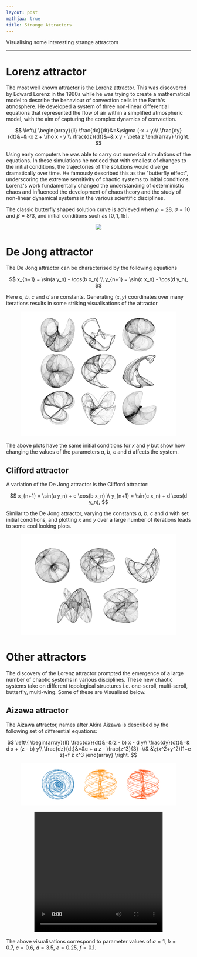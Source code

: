 ```yaml
---
layout: post
mathjax: true
title: Strange Attractors
---
```


Visualising some interesting strange attractors

---

# Lorenz attractor

The most well known attractor is the Lorenz attractor. This was discovered by
Edward Lorenz in the 1960s while he was trying to create a mathematical model
to describe the behaviour of convection cells in the Earth's atmosphere. He
developed a system of three non-linear differential equations that represented
the flow of air within a simplified atmospheric model, with the aim of capturing
the complex dynamics of convection.

$$
\left\{
  \begin{array}{ll}
    \frac{dx}{dt}&=&\sigma (-x + y)\\
    \frac{dy}{dt}&=& -x z + \rho x - y \\
    \frac{dz}{dt}&=& x y - \beta z
  \end{array}
\right.
$$

Using early computers he was able to carry out numerical simulations of the
equations. In these simulations he noticed that with smallest of changes to the
initial conditions, the trajectories of the solutions would diverge dramatically
over time. He famously described this as the "butterfly effect", underscoring
the extreme sensitivity of chaotic systems to initial conditions. Lorenz's work
fundamentally changed the understanding of deterministic chaos and influenced
the development of chaos theory and the study of non-linear dynamical systems in
the various scientific disciplines.

The classic butterfly shaped solution curve is achieved when $\rho = 28, \ \sigma
= 10$ and $\beta = 8/3$, and initial conditions such as $[0, 1, 15]$.

<center>
  <figure> 
    <img src="https://raw.githubusercontent.com/aymenhafeez/aymenhafeez.github.io/master/images/lorenz-anim.gif" /> 
  </figure>
</center>

# De Jong attractor

The De Jong attractor can be characterised by the following equations

$$
x_{n+1} = \sin(a y_n) - \cos(b x_n) \\
y_{n+1} = \sin(c x_n) - \cos(d y_n),
$$

Here $a,\ b,\ c$ and $d$ are constants. Generating $(x,y)$ coordinates over
many iterations results in some striking visualisations of the attractor

<!-- <center> -->
<!--   <figure>  -->
<!--     <img src="https://raw.githubusercontent.com/aymenhafeez/aymenhafeez.github.io/master/images/De_Jong_Attractors.png" width="800" height="640"/>  -->
<!--   </figure> -->
<!-- </center> -->
<!---->
<!---->

<center>
  <figure> 
    <img src="https://raw.githubusercontent.com/aymenhafeez/aymenhafeez.github.io/master/images/De_Jong_Attractors.png" /> 
  </figure>
</center>

The above plots have the same initial conditions for $x$ and $y$ but show how
changing the values of the parameters $a,\ b,\ c$ and $d$ affects the system.

## Clifford attractor

A variation of the De Jong attractor is the Clifford attractor:

$$
x_{n+1} = \sin(a y_n) + c \cos(b x_n) \\
y_{n+1} = \sin(c x_n) + d \cos(d y_n),
$$

Similar to the De Jong attractor, varying the constants $a,\ b,\ c$ and $d$ with
set initial conditions, and plotting $x$ and $y$ over a large number of
iterations leads to some cool looking plots.

<center>
  <figure> 
    <img src="https://raw.githubusercontent.com/aymenhafeez/aymenhafeez.github.io/master/images/clifford_attractor.png" /> 
  </figure>
</center>

<!-- ## Svensson attractor -->
<!---->
<!-- Another similar attractor is the Svensson attractor: -->
<!---->
<!-- $$ -->
<!-- x_{n+1} = d \sin(a x_n) - \sin(b y_n) \\ -->
<!-- y_{n+1} = c \cos(a x_n) + \cos(b y_n), -->
<!-- $$ -->
<!---->
<!-- A plot with some example parameter values, again plotted over many iterations -->
<!-- can be seen below. -->
<!---->
<!-- <center> -->
<!--   <figure>  -->
<!--     <img src="https://raw.githubusercontent.com/aymenhafeez/aymenhafeez.github.io/master/images/svensson_attractor.png" width="200" height="100" />  -->
<!--   </figure> -->
<!-- </center> -->
<!---->
<!---->

# Other attractors

The discovery of the Lorenz attractor prompted the emergence of a large number
of chaotic systems in various disciplines. These new chaotic systems take on
different topological structures i.e. one-scroll, multi-scroll, butterfly,
multi-wing. Some of these are Visualised below.

## Aizawa attractor

The Aizawa attractor, names after Akira Aizawa is described by the following set
of differential equations:

$$
\left\{
  \begin{array}{ll}
    \frac{dx}{dt}&=&(z - b)  x - d  y\\
    \frac{dy}{dt}&=& d  x + (z - b)  y\\
    \frac{dz}{dt}&=&c + a z - \frac{z^3}{3} -\\&  &\;(x^2+y^2)(1+e z)+f z x^3
  \end{array}
\right.
$$

<center>
  <figure> 
    <img src="https://raw.githubusercontent.com/aymenhafeez/aymenhafeez.github.io/master/images/aizawa_2d.png" /> 
  </figure>
</center>

<center>
  <video width="350" height="327" controls>
    <source src="https://raw.githubusercontent.com/aymenhafeez/aymenhafeez.github.io/master/images/aizawa.mp4"" type="video/mp4">
    Your browser does not support the video tag.
  </video> 
</center>

The above visualisations correspond to parameter values of $a = 1,\ b = 0.7,\
c = 0.6,\ d = 3.5,\ e = 0.25,\ f = 0.1$.
